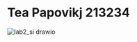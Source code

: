 # Tea Papovikj 213234
![lab2_si drawio](https://github.com/teapapovic/-SI_2024_lab2_213234/assets/167000546/592dd0d9-d137-4dd0-8c30-6c0265cb1af5)
